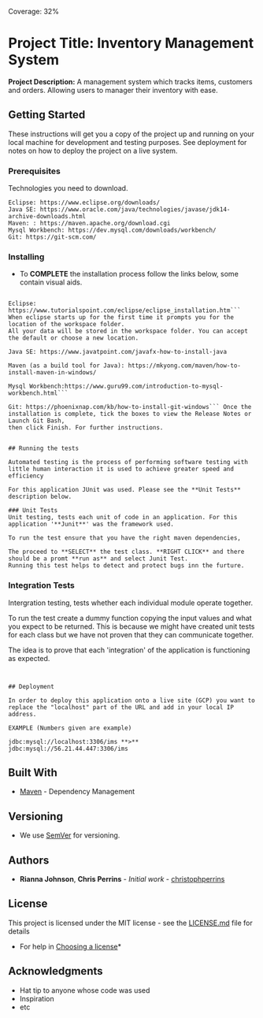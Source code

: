 Coverage: 32%
# Project Title: Inventory Management System

**Project Description:** A management system which tracks items, customers and orders. Allowing users to manager their inventory with ease.

## Getting Started

These instructions will get you a copy of the project up and running on your local machine for development and testing purposes. See deployment for notes on how to deploy the project on a live system.

### Prerequisites

Technologies you need to download.

```
Eclipse: https://www.eclipse.org/downloads/
Java SE: https://www.oracle.com/java/technologies/javase/jdk14-archive-downloads.html
Maven: : https://maven.apache.org/download.cgi
Mysql Workbench: https://dev.mysql.com/downloads/workbench/
Git: https://git-scm.com/
```

### Installing

* To **COMPLETE** the installation process follow the links below, some contain visual aids.
```

Eclipse: https://www.tutorialspoint.com/eclipse/eclipse_installation.htm``` When eclipse starts up for the first time it prompts you for the location of the workspace folder. 
All your data will be stored in the workspace folder. You can accept the default or choose a new location.

Java SE: https://www.javatpoint.com/javafx-how-to-install-java

Maven (as a build tool for Java): https://mkyong.com/maven/how-to-install-maven-in-windows/

Mysql Workbench:https://www.guru99.com/introduction-to-mysql-workbench.html``` 

Git: https://phoenixnap.com/kb/how-to-install-git-windows``` Once the installation is complete, tick the boxes to view the Release Notes or Launch Git Bash, 
then click Finish. For further instructions.

```

```

## Running the tests

Automated testing is the process of performing software testing with little human interaction it is used to achieve greater speed and efficiency 

For this application JUnit was used. Please see the **Unit Tests** description below.

### Unit Tests 
Unit testing, tests each unit of code in an application. For this application '**Junit**' was the framework used.

To run the test ensure that you have the right maven dependencies,
 
The proceed to **SELECT** the test class. **RIGHT CLICK** and there should be a promt **run as** and select Junit Test.
Running this test helps to detect and protect bugs inn the furture.
``` 

### Integration Tests 
Intergration testing, tests whether each individual module operate together.

To run the test create a dummy function copying the input values and what you expect to be returned. 
This is because we might have created unit tests for each class but we have not proven that they can communicate together.

The idea is to prove that each 'integration' of the application is functioning as expected.
```


## Deployment

In order to deploy this application onto a live site (GCP) you want to replace the "localhost" part of the URL and add in your local IP address.

EXAMPLE (Numbers given are example)

jdbc:mysql://localhost:3306/ims **>** jdbc:mysql://56.21.44.447:3306/ims
```


## Built With

* [Maven](https://maven.apache.org/) - Dependency Management

## Versioning

* We use [SemVer](http://semver.org/) for versioning.

## Authors

* **Rianna Johnson**, **Chris Perrins** - *Initial work* - [christophperrins](https://github.com/christophperrins)

## License

This project is licensed under the MIT license - see the [LICENSE.md](LICENSE.md) file for details 

* For help in [Choosing a license](https://choosealicense.com/)*

## Acknowledgments

* Hat tip to anyone whose code was used
* Inspiration
* etc
